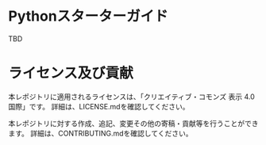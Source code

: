 # Pythonスターターガイド

TBD


# ライセンス及び貢献

本レポジトリに適用されるライセンスは、「クリエイティブ・コモンズ 表⽰ 4.0 国際」です。
詳細は、LICENSE.mdを確認してください。

本レポジトリに対する作成、追記、変更その他の寄稿・貢献等を行うことができます。
詳細は、CONTRIBUTING.mdを確認してください。
